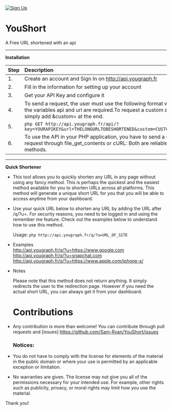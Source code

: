 [![Sign Up](https://img.shields.io/github/downloads/Sam-Ryan/Scylla/total.svg)](http://api.yougraph.fr)

# YouShort
A Free URL shortened with an api


------
<b>Installation</b>

| Step | Description |
| :--- | :--- |
| 1. |Create an account and Sign In on http://api.yougraph.fr |
| 2. | Fill in the information for setting up your account |
| 3. |  Get your API Key and configure it |
| 4. |To send a request, the user must use the following format where the variables api and url are required.To request a custom alias, simply    add &custom= at the end. |
| 5. |   ```php GET http://api.yougraph.fr/api/?key=YOURAPIKEY&url=THELONGURLTOBESHORTENED&custom=CUSTOMALIAS ``` |
| 6. | To use the API in your PHP application, you have to send a GET request through file_get_contents or cURL: Both are reliable methods. |

------

<b> Quick Shortener</b>

* This tool allows you to quickly shorten any URL in any page without using any fancy method. This is perhaps the quickest and the easiest method available for you to shorten URLs across all platforms. This method will generate a unique short URL for you that you will be able to access anytime from your dashboard.
* Use your quick URL below to shorten any URL by adding the URL after /q/?u=. For security reasons, you need to be logged in and using the remember me feature. Check out the examples below to understand how to use this method.

   Usage:  ```php http://api.yougraph.fr/q/?u=URL_OF_SITE ```

* Examples </br>
  http://api.yougraph.fr/q/?u=https://www.google.com </br>
  http://api.yougraph.fr/q/?u=snapchat.com </br>
  http://api.yougraph.fr/q/?u=https://www.apple.com/iphone-x/

* Notes

  Please note that this method does not return anything. It simply redirects the user to the redirection page. However if you need the        actual short URL, you can always get it from your dashboard.
  
  # Contributions
- Any contribution is more than welcome! You can contribute through pull requests and [issues] https://github.com/Sam-Ryan/YouShort/issues
  
  ### Notices:

- You do not have to comply with the license for elements of the material in the public domain or where your use is permitted by an applicable exception or limitation.
- No warranties are given. The license may not give you all of the permissions necessary for your intended use. For example, other rights such as publicity, privacy, or moral rights may limit how you use the material.

Thank you!
